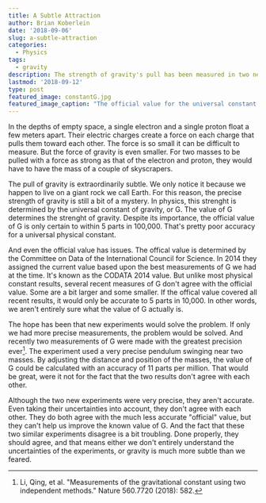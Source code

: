 ```yaml
---
title: A Subtle Attraction
author: Brian Koberlein
date: '2018-09-06'
slug: a-subtle-attraction
categories:
  - Physics
tags:
  - gravity
description: The strength of gravity's pull has been measured in two new ways, but we still can't pin down the subtle attraction of gravity
lastmod: '2018-09-12'
type: post
featured_image: constantG.jpg
featured_image_caption: "The official value for the universal constant of gravity. Credit: Brian Koberlein"
---
```


In the depths of empty space, a single electron and a single proton float a few meters apart. Their electric charges create a force on each charge that pulls them toward each other. The force is so small it can be difficult to measure. But the force of gravity is even smaller. For two masses to be pulled with a force as strong as that of the electron and proton, they would have to have the mass of a couple of skyscrapers. 

The pull of gravity is extraordinarily subtle. We only notice it because we happen to live on a giant rock we call Earth. For this reason, the precise strength of gravity is still a bit of a mystery. In physics, this strenght is determined by the universal constant of gravity, or G. The value of G determines the strenght of gravity. Despite its importance, the official value of G is only certain to within 5 parts in 100,000. That's pretty poor accuracy for a universal physical constant.

And even the official value has issues. The offical value is determined by the Committee on Data of the International Council for Science. In 2014 they assigned the current value based upon the best measurements of G we had at the time. It's known as the CODATA 2014 value.  But unlike most physical constant results, several recent measures of G don't agree with the official value. Some are a bit larger and some smaller. If the offical value covered all recent results, it would only be accurate to 5 parts in 10,000. In other words, we aren't entirely sure what the value of G actually is.

The hope has been that new experiments would solve the problem. If only we had more precise measurements, the problem would be solved. And recently two measurements of G were made with the greatest precision ever[^1]. The experiment used a very precise pendulum swinging near two masses. By adjusting the distance and position of the masses, the value of G could be calculated with an accuracy of 11 parts per million. That would be great, were it not for the fact that the two results don't agree with each other.

Although the two new experiments were very precise, they aren't accurate. Even taking their uncertainties into account, they don't agree with each other. They do both agree with the much less accurate "official" value, but they can't help us improve the known value of G. And the fact that these two similar experiments disagree is a bit troubling. Done properly, they should agree, and that means either we don't entirely understand the uncertainties of the experiments, or gravity is much more subtle than we feared.

[^1]: Li, Qing, et al. "Measurements of the gravitational constant using two independent methods." Nature 560.7720 (2018): 582.